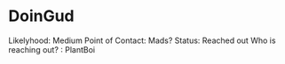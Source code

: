 # DoinGud

Likelyhood: Medium
Point of Contact: Mads?
Status: Reached out
Who is reaching out? : PlantBoi